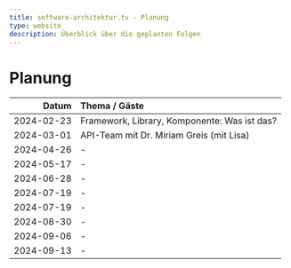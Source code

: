 ```yaml
---
title: software-architektur.tv - Planung
type: website
description: Überblick über die geplanten Folgen
---
```


# Planung

|      Datum | Thema / Gäste                                |
|-----------:|:---------------------------------------------|
| 2024-02-23 | Framework, Library, Komponente: Was ist das? |
| 2024-03-01 | API-Team mit Dr. Miriam Greis (mit Lisa)     |
| 2024-04-26 | -                                            |
| 2024-05-17 | -                                            |
| 2024-06-28 | -                                            |
| 2024-07-19 | -                                            |
| 2024-07-19 | -                                            |
| 2024-08-30 | -                                            |
| 2024-09-06 | -                                            |
| 2024-09-13 | -                                            |

